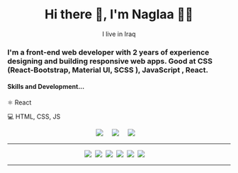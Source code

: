  <h1 align='center' font-family='Fantasy' > Hi there 👋, I'm Naglaa  👩‍💻  </h1>

<p align='center' font-family='Fantasy'>
  I live in Iraq
</p>





### I'm a front-end web developer with 2 years of experience designing and building responsive web apps. Good at CSS (React-Bootstrap, Material UI, SCSS ), JavaScript , React.

<h4 >  Skills and Development...</h4>


⚛ React


💻 HTML, CSS, JS



<p align='center'>
  <a href=" "><img src="https://img.shields.io/badge/twitter-%231DA1F2.svg?&style=for-the-badge&logo=twitter&logoColor=white" /></a>&nbsp;&nbsp;&nbsp;&nbsp;
  <a href="https://www.linkedin.com/in/naglaa-mohsen-82608a24a/"><img src="https://img.shields.io/badge/linkedin-%230077B5.svg?&style=for-the-badge&logo=linkedin&logoColor=white" /></a>&nbsp;&nbsp;&nbsp;&nbsp;
  <a href="mailto:"njlamhsnmhmd@gmail.com"><img src="https://img.shields.io/badge/gmail-%23D14836.svg?&style=for-the-badge&logo=gmail&logoColor=white" /></a>&nbsp;&nbsp;&nbsp;&nbsp;

</p>
<hr>

<div align='center'>

  <img src="https://img.shields.io/badge/html5%20-%23e34f26.svg?&style=for-the-badge&logo=html5&logoColor=white" />&nbsp;&nbsp;<img src="https://img.shields.io/badge/CSS3-1572B6?&style=for-the-badge&logo=css3&logoColor=white" />&nbsp;&nbsp;<img src="https://img.shields.io/badge/JavaScript-F7DF1E?style=for-the-badge&logo=javascript&logoColor=black" />&nbsp;&nbsp;<img src="https://img.shields.io/badge/React-20232A?style=for-the-badge&logo=react&logoColor=61DAFB" />&nbsp;&nbsp;<img src="https://img.shields.io/badge/tailwind-563D7C?style=for-the-badge&logo=tailwind&logoColor=white">&nbsp;&nbsp;<img src="https://img.shields.io/badge/sass%20-%23cc6699.svg?&style=for-the-badge&logo=sass&logoColor=white" />
 &nbsp;&nbsp;&nbsp;&nbsp;
</div>


<hr>


